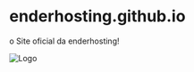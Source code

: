 # enderhosting.github.io
o Site oficial da enderhosting!

![Logo](https://i.im.ge/2022/07/19/FFMVHq.png)
